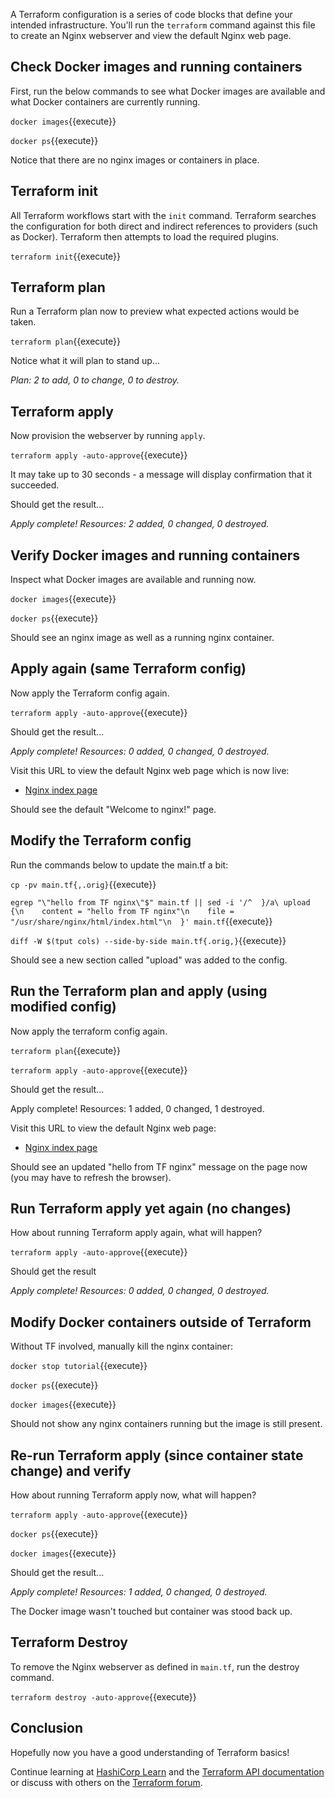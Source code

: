 A Terraform configuration is a series of code blocks that define your intended infrastructure. You'll run the `terraform` command against this file to create an Nginx webserver and view the default Nginx web page.


## Check Docker images and running containers

First, run the below commands to see what Docker images are available and what Docker containers are currently running.

`docker images`{{execute}}

`docker ps`{{execute}}

Notice that there are no nginx images or containers in place.


## Terraform init

All Terraform workflows start with the `init` command. Terraform searches the configuration for both direct and indirect references to providers (such as Docker). Terraform then attempts to load the required plugins.

`terraform init`{{execute}}


## Terraform plan

Run a Terraform plan now to preview what expected actions would be taken.

`terraform plan`{{execute}}

Notice what it will plan to stand up...

*Plan: 2 to add, 0 to change, 0 to destroy.*


## Terraform apply

Now provision the webserver by running `apply`.

`terraform apply -auto-approve`{{execute}}

It may take up to 30 seconds - a message will display confirmation that it succeeded.

Should get the result...

*Apply complete! Resources: 2 added, 0 changed, 0 destroyed.*


## Verify Docker images and running containers

Inspect what Docker images are available and running now.

`docker images`{{execute}}

`docker ps`{{execute}}

Should see an nginx image as well as a running nginx container.


## Apply again (same Terraform config)

Now apply the Terraform config again.

`terraform apply -auto-approve`{{execute}}

Should get the result...

*Apply complete! Resources: 0 added, 0 changed, 0 destroyed.*

Visit this URL to view the default Nginx web page which is now live:

- [Nginx index page](https://[[HOST_SUBDOMAIN]]-80-[[KATACODA_HOST]].environments.katacoda.com/)

Should see the default "Welcome to nginx!" page.


## Modify the Terraform config

Run the commands below to update the main.tf a bit:

`cp -pv main.tf{,.orig}`{{execute}}

`egrep "\"hello from TF nginx\"$" main.tf || sed -i '/^  }/a\ upload {\n    content = "hello from TF nginx"\n    file = "/usr/share/nginx/html/index.html"\n  }' main.tf`{{execute}}

`diff -W $(tput cols) --side-by-side main.tf{.orig,}`{{execute}}

Should see a new section called "upload" was added to the config.


## Run the Terraform plan and apply (using modified config)

Now apply the terraform config again.

`terraform plan`{{execute}}

`terraform apply -auto-approve`{{execute}}

Should get the result...

Apply complete! Resources: 1 added, 0 changed, 1 destroyed.

Visit this URL to view the default Nginx web page:

- [Nginx index page](https://[[HOST_SUBDOMAIN]]-80-[[KATACODA_HOST]].environments.katacoda.com/)

Should see an updated "hello from TF nginx" message on the page now (you may have to refresh the browser).


## Run Terraform apply yet again (no changes)

How about running Terraform apply again, what will happen?

`terraform apply -auto-approve`{{execute}}

Should get the result

*Apply complete! Resources: 0 added, 0 changed, 0 destroyed.*


## Modify Docker containers outside of Terraform

Without TF involved, manually kill the nginx container:

`docker stop tutorial`{{execute}}

`docker ps`{{execute}}

`docker images`{{execute}}

Should not show any nginx containers running but the image is still present.


## Re-run Terraform apply (since container state change) and verify

How about running Terraform apply now, what will happen?

`terraform apply -auto-approve`{{execute}}

`docker ps`{{execute}}

`docker images`{{execute}}

Should get the result...

*Apply complete! Resources: 1 added, 0 changed, 0 destroyed.*

The Docker image wasn't touched but container was stood back up.


## Terraform Destroy 

To remove the Nginx webserver as defined in `main.tf`, run the destroy command.

`terraform destroy -auto-approve`{{execute}}


## Conclusion

Hopefully now you have a good understanding of Terraform basics!

Continue learning at [HashiCorp Learn](https://learn.hashicorp.com/terraform) and the [Terraform API documentation](https://www.terraform.io/) or discuss with others on the [Terraform forum](https://discuss.hashicorp.com/c/terraform-core/27).
